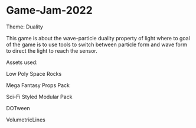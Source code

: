 # Game-Jam-2022
Theme: Duality

This game is about the wave-particle duality property of light where to goal of the game is to use tools to switch between particle form and wave form to direct the light to reach the sensor.

Assets used:

Low Poly Space Rocks

Mega Fantasy Props Pack

Sci-Fi Styled Modular Pack

DOTween

VolumetricLines

